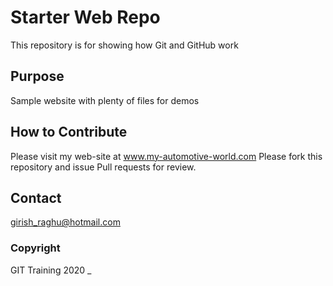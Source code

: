# Starter Web Repo

This repository is for showing how Git and GitHub work

## Purpose

Sample website with plenty of files for demos

## How to Contribute

Please visit my web-site at www.my-automotive-world.com
Please fork this repository and issue Pull requests for review.


## Contact
 girish_raghu@hotmail.com
 
### Copyright

GIT Training 2020
  _

